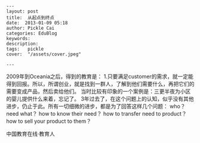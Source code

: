 
    ---
    layout: post  
    title:  从起点到终点  
    date:  2013-01-09 05:18  
    author: Pickle Cai  
    categories: EduBlog  
    keywords: 
    description:   
    tags:	pickle   
    cover:  "/assets/cover.jpeg"  

    ---  
    
 2009年到Oceania之后，得到的教育是： 1.只要满足customer的需求，就一定能得到回报。所以，所谓创业，就是找到一群人，了解到他们需要什么，再把它们的需要变成产品，然后卖给他们。 当时比较有印象的一个案例是：三更半夜为小区的婴儿提供什么来着，忘记了。 3年过去了，在这个问题上的认知，似乎没有其他进步，仍止于此。所有一切细微的进步，都是为了回答这样几个问题： who？ need what？ how to know their need？ how to transfer need to product？ how to sell your product to them？ 						

		    
 中国教育在线·教育人

